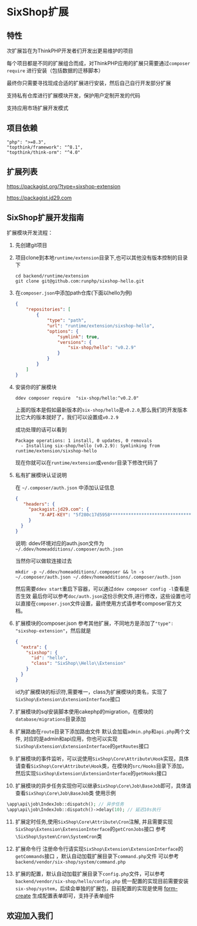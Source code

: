 

# SixShop扩展

## 特性

次扩展旨在为ThinkPHP开发者们开发出更易维护的项目

每个项目都是不同的扩展组合而成，对ThinkPHP应用的扩展只需要通过`composer require` 进行安装（包括数据的迁移脚本）

最终你只需要寻找现成合适的扩展进行安装，然后自己自行开发部分扩展

支持私有仓库进行扩展模块开发，保护用户定制开发的代码

支持应用市场扩展开发模式

## 项目依赖
```
"php": ">=8.3",
"topthink/framework": "^8.1",
"topthink/think-orm": "^4.0"
```

## 扩展列表

<https://packagist.org/?type=sixshop-extension>

<https://packagist.jd29.com>


## SixShop扩展开发指南

扩展模块开发流程：
1. 先创建git项目
2. 项目clone到本地`runtime/extension`目录下,也可以其他没有版本控制的目录下
    ```shell
    cd backend/runtime/extension
    git clone git@github.com:runphp/sixshop-hello.git
    ```
3. 在`composer.json`中添加path仓库(下面以hello为例)
    ```json
    {
        "repositories": [
            {
                "type": "path",
                "url": "runtime/extension/sixshop-hello",
                "options": {
                    "symlink": true,
                    "versions": {
                        "six-shop/hello": "v0.2.9"
                    }
                }
            }
        ]
    }
    ```
4. 安装你的扩展模块
    ```shell
    ddev composer require  "six-shop/hello:^v0.2.0"
    ```
   上面的版本是假如最新版本的`six-shop/hello`是`v0.2.0`,那么我们的开发版本比它大的版本就好了，我们可以设置成`v0.2.9`

   成功处理的话可以看到
   ```shell
   Package operations: 1 install, 0 updates, 0 removals
     - Installing six-shop/hello (v0.2.9): Symlinking from runtime/extension/sixshop-hello
   ```

   现在你就可以在`runtime/extension`或`vendor`目录下修改代码了

5. 私有扩展模块认证说明

   在 `~/.composer/auth.json` 中添加认证信息
   ```json
   {
      "headers": {
        "packagist.jd29.com": {
            "X-API-KEY": "5f280c17d5958****************************************0893f506ca01acef704"
        }
     }
   }
   ```
   说明: ddev环境对应的auth.json文件为`~/.ddev/homeadditions/.composer/auth.json`

   当然你可以做软连接过去
   ```shell
   mkdir -p ~/.ddev/homeadditions/.composer && ln -s ~/.composer/auth.json ~/.ddev/homeadditions/.composer/auth.json
   ```
   然后需要`ddev start`重启下容器，可以通过`ddev composer config -l`查看是否生效
   最后你可以参考`doc/auth.json`这份示例文件,进行修改，这些设置也可以直接在`composer.json`文件设置，最终使用方式请参考composer官方文档。

6. 扩展模块的composer.json
   参考其他扩展，不同地方是添加了`"type": "sixshop-extension"`，然后就是
   ```json
   {
     "extra": {
       "sixshop": {
         "id": "hello",
         "class": "SixShop\\Hello\\Extension"
       }
     }
   }
   ```
   id为扩展模块的标识符,需要唯一，class为扩展模块的类名，实现了`SixShop\Extension\ExtensionInterface`接口

7. 扩展模块的sql安装脚本使用cakephp的migration，在模块的`database/migrations`目录添加

8. 扩展路由在`route`目录下添加路由文件
   默认会加载`admin.php`和`api.php`两个文件, 对应的是admin和api应用，你也可以实现`SixShop\Extension\ExtensionInterface`的`getRoutes`接口

9. 扩展模块的事件监听，可以说使用`SixShop\Core\Attribute\Hook`实现，具体请查看`SixShop\Core\Attribute\Hook`类，在模块的`src/Hooks`目录下添加，然后实现`SixShop\Extension\ExtensionInterface`的`getHooks`接口

10. 扩展模块的异步任务实现你可以继承`SixShop\Core\Job\BaseJob`即可，具体请查看`SixShop\Core\Job\BaseJob`类
    使用示例
   ```php
   \app\api\job\IndexJob::dispatch(); // 异步任务
   \app\api\job\IndexJob::dispatch()->delay(10); // 延迟10s执行
   ```
11. 扩展定时任务,使用`SixShop\Core\Attribute\Cron`注解, 并且需要实现`SixShop\Extension\ExtensionInterface`的`getCronJobs`接口
    参考`\SixShop\System\Cron\SystemCron`类

12. 扩展命令行
    注册命令行请实现`SixShop\Extension\ExtensionInterface`的`getCommands`接口 ，默认自动加载扩展目录下`command.php`文件
    可以参考`backend/vendor/six-shop/system/command.php`

13. 扩展的配置，默认自动加载扩展目录下`config.php`文件，可以参考`backend/vendor/six-shop/hello/config.php`
       统一配置的实现目前需要安装`six-shop/system`，后续会单独的扩展包，目前配置的实现是使用 [form-create](https://form-create.com/v3/designer/) 生成配置表单即可，支持子表单组件

## 欢迎加入我们